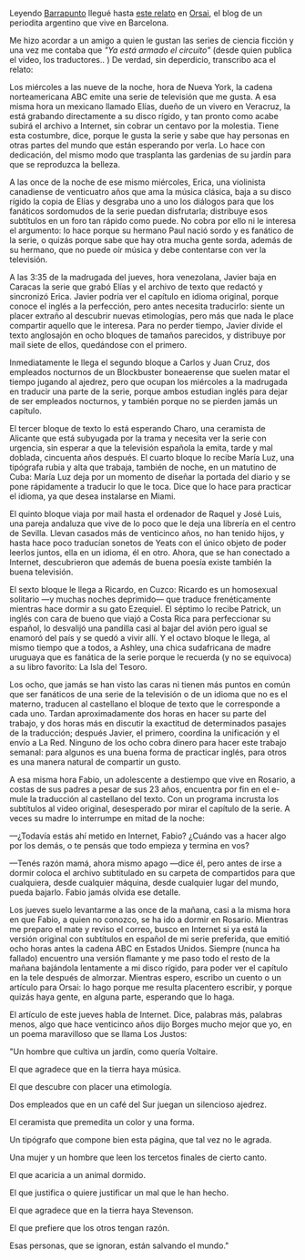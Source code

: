 <html><body><p>Leyendo <a href="http://www.barrapunto.com">Barrapunto</a> llegué hasta <a href="http://orsai.bitacoras.com/archives/000743.php">este relato</a> en <a href="http://orsai.bitacoras.com/">Orsai</a>, el blog de un periodita argentino que vive en Barcelona. 



Me hizo acordar a un amigo a quien le gustan las series de ciencia ficción y una vez me contaba que <em>"Ya está armado el circuito"</em> (desde quien publica el video, los traductores.. ) De verdad, sin deperdicio, transcribo aca el relato:

<!--more-->

Los miércoles a las nueve de la noche, hora de Nueva York, la cadena norteamericana ABC emite una serie de televisión que me gusta. A esa misma hora un mexicano llamado Elías, dueño de un vivero en Veracruz, la está grabando directamente a su disco rígido, y tan pronto como acabe subirá el archivo a Internet, sin cobrar un centavo por la molestia. Tiene esta costumbre, dice, porque le gusta la serie y sabe que hay personas en otras partes del mundo que están esperando por verla. Lo hace con dedicación, del mismo modo que trasplanta las gardenias de su jardín para que se reproduzca la belleza.



A las once de la noche de ese mismo miércoles, Erica, una violinista canadiense de venticuatro años que ama la música clásica, baja a su disco rígido la copia de Elías y desgraba uno a uno los diálogos para que los fanáticos sordomudos de la serie puedan disfrutarla; distribuye esos subtítulos en un foro tan rápido como puede. No cobra por ello ni le interesa el argumento: lo hace porque su hermano Paul nació sordo y es fanático de la serie, o quizás porque sabe que hay otra mucha gente sorda, además de su hermano, que no puede oír música y debe contentarse con ver la televisión.



A las 3:35 de la madrugada del jueves, hora venezolana, Javier baja en Caracas la serie que grabó Elías y el archivo de texto que redactó y sincronizó Erica. Javier podría ver el capítulo en idioma original, porque conoce el inglés a la perfección, pero antes necesita traducirlo: siente un placer extraño al descubrir nuevas etimologías, pero más que nada le place compartir aquello que le interesa. Para no perder tiempo, Javier divide el texto anglosajón en ocho bloques de tamaños parecidos, y distribuye por mail siete de ellos, quedándose con el primero.



Inmediatamente le llega el segundo bloque a Carlos y Juan Cruz, dos empleados nocturnos de un Blockbuster boneaerense que suelen matar el tiempo jugando al ajedrez, pero que ocupan los miércoles a la madrugada en traducir una parte de la serie, porque ambos estudian inglés para dejar de ser empleados nocturnos, y también porque no se pierden jamás un capítulo.



El tercer bloque de texto lo está esperando Charo, una ceramista de Alicante que está subyugada por la trama y necesita ver la serie con urgencia, sin esperar a que la televisión española la emita, tarde y mal doblada, cincuenta años después. El cuarto bloque lo recibe María Luz, una tipógrafa rubia y alta que trabaja, también de noche, en un matutino de Cuba: María Luz deja por un momento de diseñar la portada del diario y se pone rápidamente a traducir lo que le toca. Dice que lo hace para practicar el idioma, ya que desea instalarse en Miami.



El quinto bloque viaja por mail hasta el ordenador de Raquel y José Luis, una pareja andaluza que vive de lo poco que le deja una librería en el centro de Sevilla. Llevan casados más de venticinco años, no han tenido hijos, y hasta hace poco traducían sonetos de Yeats con el único objeto de poder leerlos juntos, ella en un idioma, él en otro. Ahora, que se han conectado a Internet, descubrieron que además de buena poesía existe también la buena televisión.



El sexto bloque le llega a Ricardo, en Cuzco: Ricardo es un homosexual solitario —y muchas noches deprimido— que traduce frenéticamente mientras hace dormir a su gato Ezequiel. El séptimo lo recibe Patrick, un inglés con cara de bueno que viajó a Costa Rica para perfeccionar su español, lo desvalijó una pandilla casi al bajar del avión pero igual se enamoró del país y se quedó a vivir allí. Y el octavo bloque le llega, al mismo tiempo que a todos, a Ashley, una chica sudafricana de madre uruguaya que es fanática de la serie porque le recuerda (y no se equivoca) a su libro favorito: La Isla del Tesoro.



Los ocho, que jamás se han visto las caras ni tienen más puntos en común que ser fanáticos de una serie de la televisión o de un idioma que no es el materno, traducen al castellano el bloque de texto que le corresponde a cada uno. Tardan aproximadamente dos horas en hacer su parte del trabajo, y dos horas más en discutir la exactitud de determinados pasajes de la traducción; después Javier, el primero, coordina la unificación y el envío a La Red. Ninguno de los ocho cobra dinero para hacer este trabajo semanal: para algunos es una buena forma de practicar inglés, para otros es una manera natural de compartir un gusto.



A esa misma hora Fabio, un adolescente a destiempo que vive en Rosario, a costas de sus padres a pesar de sus 23 años, encuentra por fin en el e-mule la traducción al castellano del texto. Con un programa incrusta los subtítulos al video original, desesperado por mirar el capítulo de la serie. A veces su madre lo interrumpe en mitad de la noche:



—¿Todavía estás ahí metido en Internet, Fabio? ¿Cuándo vas a hacer algo por los demás, o te pensás que todo empieza y termina en vos?



—Tenés razón mamá, ahora mismo apago —dice él, pero antes de irse a dormir coloca el archivo subtitulado en su carpeta de compartidos para que cualquiera, desde cualquier máquina, desde cualquier lugar del mundo, pueda bajarlo. Fabio jamás olvida ese detalle.



Los jueves suelo levantarme a las once de la mañana, casi a la misma hora en que Fabio, a quien no conozco, se ha ido a dormir en Rosario. Mientras me preparo el mate y reviso el correo, busco en Internet si ya está la versión original con subtítulos en español de mi serie preferida, que emitió ocho horas antes la cadena ABC en Estados Unidos. Siempre (nunca ha fallado) encuentro una versión flamante y me paso todo el resto de la mañana bajándola lentamente a mi disco rígido, para poder ver el capítulo en la tele después de almorzar. Mientras espero, escribo un cuento o un artículo para Orsai: lo hago porque me resulta placentero escribir, y porque quizás haya gente, en alguna parte, esperando que lo haga.



El artículo de este jueves habla de Internet. Dice, palabras más, palabras menos, algo que hace venticinco años dijo Borges mucho mejor que yo, en un poema maravilloso que se llama Los Justos:



"Un hombre que cultiva un jardín, como quería Voltaire.

El que agradece que en la tierra haya música.

El que descubre con placer una etimología.

Dos empleados que en un café del Sur juegan un silencioso ajedrez.

El ceramista que premedita un color y una forma.

Un tipógrafo que compone bien esta página, que tal vez no le agrada.

Una mujer y un hombre que leen los tercetos finales de cierto canto.

El que acaricia a un animal dormido.

El que justifica o quiere justificar un mal que le han hecho.

El que agradece que en la tierra haya Stevenson.

El que prefiere que los otros tengan razón.

Esas personas, que se ignoran, están salvando el mundo."</p></body></html>